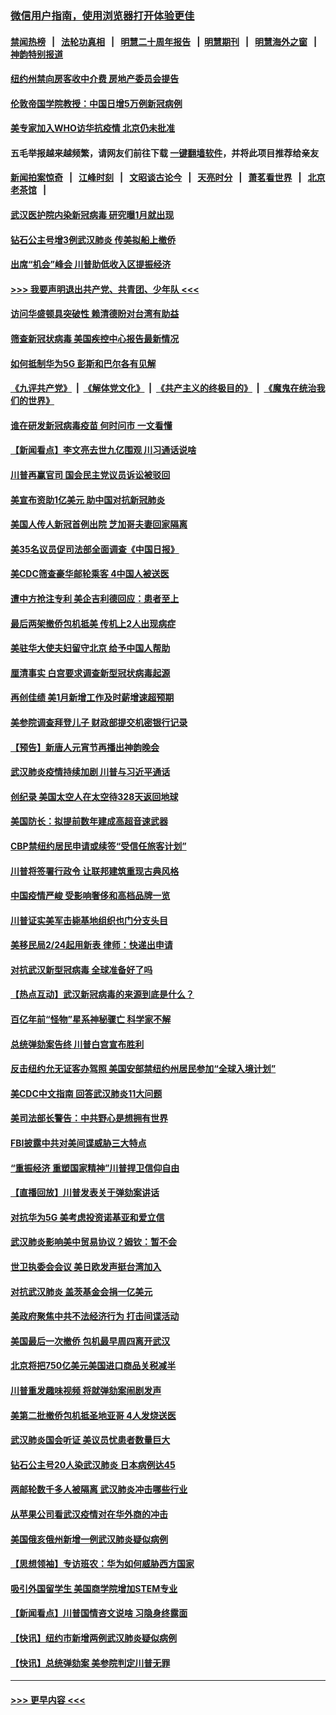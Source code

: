 ### [微信用户指南，使用浏览器打开体验更佳](https://github.com/gfw-breaker/banned-news1/blob/master/indexes/wechat-guide.md?t=0)
#### [禁闻热榜](热点新闻.md?t=0)  &nbsp;&nbsp;|&nbsp;&nbsp; [法轮功真相](https://github.com/gfw-breaker/truth/blob/master/README.md?t=0) &nbsp;&nbsp;|&nbsp;&nbsp; [明慧二十周年报告](https://github.com/gfw-breaker/mh-reports/blob/master/README.md?t=0) &nbsp;&nbsp;|&nbsp;&nbsp;[明慧期刊](https://github.com/gfw-breaker/mh-qikan) &nbsp;&nbsp;|&nbsp;&nbsp; [明慧海外之窗](https://github.com/gfw-breaker/mh-news/blob/master/README.md?t=0) &nbsp;&nbsp;|&nbsp;&nbsp; [神韵特别报道](https://github.com/gfw-breaker/mh-news/blob/master/shenyun.md?t=0)
#### [纽约州禁向房客收中介费  房地产委员会提告](../pages/nsc412/n11853360.md?t=02090011) 
#### [伦敦帝国学院教授：中国日增5万例新冠病例](../pages/nsc412/n11854174.md?t=02090011) 
#### [美专家加入WHO访华抗疫情 北京仍未批准](../pages/nsc412/n11854043.md?t=02090011) 
#### 五毛举报越来越频繁，请网友们前往下载 [一键翻墙软件](https://github.com/gfw-breaker/ssr-accounts)，并将此项目推荐给亲友
#### [新闻拍案惊奇](https://github.com/gfw-breaker/banned-news1/blob/master/pages/link4.md) &nbsp;&nbsp;|&nbsp;&nbsp; [江峰时刻](https://github.com/gfw-breaker/banned-news1/blob/master/pages/link4.md) &nbsp;&nbsp;|&nbsp;&nbsp; [文昭谈古论今](https://github.com/gfw-breaker/banned-news1/blob/master/pages/link4.md) &nbsp;&nbsp;|&nbsp;&nbsp; [天亮时分](https://github.com/gfw-breaker/banned-news1/blob/master/pages/link4.md) &nbsp;&nbsp;|&nbsp;&nbsp; [萧茗看世界](https://github.com/gfw-breaker/banned-news1/blob/master/pages/link4.md) &nbsp;&nbsp;|&nbsp;&nbsp; [北京老茶馆](https://github.com/gfw-breaker/banned-news1/blob/master/pages/link4.md) &nbsp;&nbsp;|&nbsp;&nbsp; 
#### [武汉医护院内染新冠病毒 研究曝1月就出现](../pages/nsc412/n11852928.md?t=02090011) 
#### [钻石公主号增3例武汉肺炎 传美拟船上撤侨](../pages/nsc412/n11853240.md?t=02090011) 
#### [出席“机会”峰会 川普助低收入区提振经济](../pages/nsc412/n11853232.md?t=02090011) 
#### [>>> 我要声明退出共产党、共青团、少年队 <<<](https://github.com/begood0513/goodnews/blob/master/quit/letter.md) 
#### [访问华盛顿具突破性 赖清德盼对台湾有助益](../pages/nsc412/n11853129.md?t=02090011) 
#### [筛查新冠状病毒 美国疾控中心报告最新情况](../pages/nsc412/n11853070.md?t=02090011) 
#### [如何抵制华为5G 彭斯和巴尔各有见解](../pages/nsc412/n11852535.md?t=02090011) 
#### [《九评共产党》](https://github.com/begood0513/9ping.md/blob/master/README.md) &nbsp;|&nbsp; [《解体党文化》](../../../../jtdwh.md/blob/master/README.md)  &nbsp;|&nbsp; [《共产主义的终极目的》](../../../../gczydzjmd.md/blob/master/README.md) &nbsp;|&nbsp; [《魔鬼在统治我们的世界》](../../../../mgztzwmdsj.md/blob/master/README.md) 
#### [谁在研发新冠病毒疫苗 何时问市 一文看懂](../pages/nsc412/n11852840.md?t=02090011) 
#### [【新闻看点】李文亮去世九亿围观 川习通话说啥](../pages/nsc412/n11852360.md?t=02090011) 
#### [川普再赢官司 国会民主党议员诉讼被驳回](../pages/nsc412/n11852287.md?t=02090011) 
#### [美宣布资助1亿美元 助中国对抗新冠肺炎](../pages/nsc412/n11852531.md?t=02090011) 
#### [美国人传人新冠首例出院 芝加哥夫妻回家隔离](../pages/nsc412/n11852452.md?t=02090011) 
#### [美35名议员促司法部全面调查《中国日报》](../pages/nsc412/n11852435.md?t=02090011) 
#### [美CDC筛查豪华邮轮乘客 4中国人被送医](../pages/nsc412/n11852085.md?t=02090011) 
#### [遭中方抢注专利 美企吉利德回应：患者至上](../pages/nsc412/n11852037.md?t=02090011) 
#### [最后两架撤侨包机抵美 传机上2人出现病症](../pages/nsc412/n11852173.md?t=02090011) 
#### [美驻华大使夫妇留守北京 给予中国人帮助](../pages/nsc412/n11852165.md?t=02090011) 
#### [厘清事实 白宫要求调查新型冠状病毒起源](../pages/nsc412/n11852106.md?t=02090011) 
#### [再创佳绩 美1月新增工作及时薪增速超预期](../pages/nsc412/n11852174.md?t=02090011) 
#### [美参院调查拜登儿子 财政部提交机密银行记录](../pages/nsc412/n11851808.md?t=02090011) 
#### [【预告】新唐人元宵节再播出神韵晚会](../pages/nsc412/n11843192.md?t=02090011) 
#### [武汉肺炎疫情持续加剧 川普与习近平通话](../pages/nsc412/n11851613.md?t=02090011) 
#### [创纪录 美国太空人在太空待328天返回地球](../pages/nsc412/n11851266.md?t=02090011) 
#### [美国防长：拟提前数年建成高超音速武器](../pages/nsc412/n11850959.md?t=02090011) 
#### [CBP禁纽约居民申请或续签“受信任旅客计划”](../pages/nsc412/n11850857.md?t=02090011) 
#### [川普将签署行政令 让联邦建筑重现古典风格](../pages/nsc412/n11850654.md?t=02090011) 
#### [中国疫情严峻 受影响奢侈和高档品牌一览](../pages/nsc412/n11850319.md?t=02090011) 
#### [川普证实美军击毙基地组织也门分支头目](../pages/nsc412/n11850383.md?t=02090011) 
#### [美移民局2/24起用新表 律师：快递出申请](../pages/nsc412/n11848220.md?t=02090011) 
#### [对抗武汉新型冠病毒 全球准备好了吗](../pages/nsc412/n11850142.md?t=02090011) 
#### [【热点互动】武汉新冠病毒的来源到底是什么？](../pages/nsc412/n11849749.md?t=02090011) 
#### [百亿年前“怪物”星系神秘骤亡 科学家不解](../pages/nsc412/n11849863.md?t=02090011) 
#### [总统弹劾案告终 川普白宫宣布胜利](../pages/nsc412/n11849985.md?t=02090011) 
#### [反击纽约允无证客办驾照  美国安部禁纽约州居民参加“全球入境计划”](../pages/nsc412/n11849828.md?t=02090011) 
#### [美CDC中文指南 回答武汉肺炎11大问题](../pages/nsc412/n11849703.md?t=02090011) 
#### [美司法部长警告：中共野心是想拥有世界](../pages/nsc412/n11849769.md?t=02090011) 
#### [FBI披露中共对美间谍威胁三大特点](../pages/nsc412/n11849700.md?t=02090011) 
#### [“重振经济 重塑国家精神”川普捍卫信仰自由](../pages/nsc412/n11849641.md?t=02090011) 
#### [【直播回放】川普发表关于弹劾案讲话](../pages/nsc412/n11849472.md?t=02090011) 
#### [对抗华为5G 美考虑投资诺基亚和爱立信](../pages/nsc412/n11849510.md?t=02090011) 
#### [武汉肺炎影响美中贸易协议？姆钦：暂不会](../pages/nsc412/n11849497.md?t=02090011) 
#### [世卫执委会会议 美日欧发声挺台湾加入](../pages/nsc412/n11849433.md?t=02090011) 
#### [对抗武汉肺炎 盖茨基金会捐一亿美元](../pages/nsc412/n11848953.md?t=02090011) 
#### [美政府聚焦中共不法经济行为 打击间谍活动](../pages/nsc412/n11849322.md?t=02090011) 
#### [美国最后一次撤侨 包机最早周四离开武汉](../pages/nsc412/n11849395.md?t=02090011) 
#### [北京将把750亿美元美国进口商品关税减半](../pages/nsc412/n11848896.md?t=02090011) 
#### [川普重发趣味视频 将就弹劾案闹剧发声](../pages/nsc412/n11848715.md?t=02090011) 
#### [美第二批撤侨包机抵圣地亚哥 4人发烧送医](../pages/nsc412/n11847923.md?t=02090011) 
#### [武汉肺炎国会听证 美议员忧患者数量巨大](../pages/nsc412/n11844851.md?t=02090011) 
#### [钻石公主号20人染武汉肺炎 日本病例达45](../pages/nsc412/n11847823.md?t=02090011) 
#### [两邮轮数千多人被隔离 武汉肺炎冲击哪些行业](../pages/nsc412/n11847456.md?t=02090011) 
#### [从苹果公司看武汉疫情对在华外商的冲击](../pages/nsc412/n11847586.md?t=02090011) 
#### [美国俄亥俄州新增一例武汉肺炎疑似病例](../pages/nsc412/n11847714.md?t=02090011) 
#### [【思想领袖】专访班农：华为如何威胁西方国家](../pages/nsc412/n11847306.md?t=02090011) 
#### [吸引外国留学生 美国商学院增加STEM专业](../pages/nsc412/n11847417.md?t=02090011) 
#### [【新闻看点】川普国情咨文说啥 习隐身终露面](../pages/nsc412/n11847016.md?t=02090011) 
#### [【快讯】纽约市新增两例武汉肺炎疑似病例](../pages/nsc412/n11847250.md?t=02090011) 
#### [【快讯】总统弹劾案 美参院判定川普无罪](../pages/nsc412/n11847316.md?t=02090011) 

----
#### [ >>> 更早内容 <<< ](../indexes/nsc412-earlier.md)
